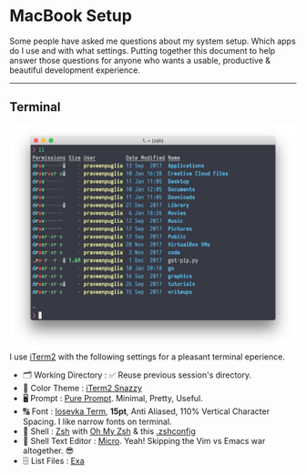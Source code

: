 # MacBook Setup
Some people have asked me questions about my system setup. Which apps do I use and with what settings. Putting together this document to help answer those questions for anyone who wants a usable, productive & beautiful development experience. 

---

## Terminal
![Terminal Setup](./images/terminal.png)
I use [iTerm2](https://www.iterm2.com/) with the following settings for a pleasant terminal eperience.

- 🗂 Working Directory : ✅ Reuse previous session's directory.
- 🎨 Color Theme : [iTerm2 Snazzy](https://github.com/sindresorhus/iterm2-snazzy)
- 🖥 Prompt : [Pure Prompt](https://github.com/sindresorhus/pure). Minimal, Pretty, Useful.
- 🔠 Font : [Iosevka Term](https://be5invis.github.io/Iosevka/), **15pt**, Anti Aliased, 110% Vertical Character Spacing. I like narrow fonts on terminal.
- 🐚 Shell : [Zsh](http://www.zsh.org/) with [Oh My Zsh](https://github.com/robbyrussell/oh-my-zsh) & this [.zshconfig](https://github.com/praveenpuglia/dotfiles/blob/master/.zshrc)
- 📝 Shell Text Editor : [Micro](https://github.com/zyedidia/micro). Yeah! Skipping the Vim vs Emacs war altogether. 😎
- 🗄 List Files : [Exa](https://github.com/ogham/exa)




